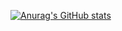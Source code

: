 [![Anurag's GitHub stats](https://github-readme-stats.vercel.app/api?username=wifons)](https://github.com/anuraghazra/github-readme-stats)
